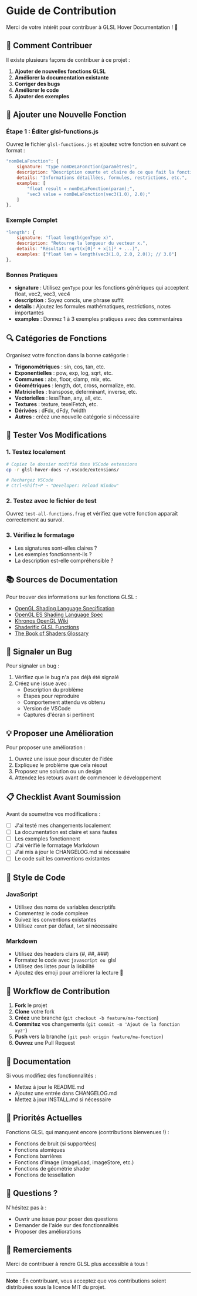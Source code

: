 # Guide de Contribution

Merci de votre intérêt pour contribuer à GLSL Hover Documentation ! 🎉

## 🤝 Comment Contribuer

Il existe plusieurs façons de contribuer à ce projet :

1. **Ajouter de nouvelles fonctions GLSL**
2. **Améliorer la documentation existante**
3. **Corriger des bugs**
4. **Améliorer le code**
5. **Ajouter des exemples**

## 📝 Ajouter une Nouvelle Fonction

### Étape 1 : Éditer glsl-functions.js

Ouvrez le fichier `glsl-functions.js` et ajoutez votre fonction en suivant ce format :

```javascript
"nomDeLaFonction": {
    signature: "type nomDeLaFonction(paramètres)",
    description: "Description courte et claire de ce que fait la fonction",
    details: "Informations détaillées, formules, restrictions, etc.",
    examples: [
        "float result = nomDeLaFonction(param);",
        "vec3 value = nomDeLaFonction(vec3(1.0), 2.0);"
    ]
},
```

### Exemple Complet

```javascript
"length": {
    signature: "float length(genType x)",
    description: "Retourne la longueur du vecteur x.",
    details: "Résultat: sqrt(x[0]² + x[1]² + ...)",
    examples: ["float len = length(vec3(1.0, 2.0, 2.0)); // 3.0"]
},
```

### Bonnes Pratiques

- **signature** : Utilisez `genType` pour les fonctions génériques qui acceptent float, vec2, vec3, vec4
- **description** : Soyez concis, une phrase suffit
- **details** : Ajoutez les formules mathématiques, restrictions, notes importantes
- **examples** : Donnez 1 à 3 exemples pratiques avec des commentaires

## 🔍 Catégories de Fonctions

Organisez votre fonction dans la bonne catégorie :

- **Trigonométriques** : sin, cos, tan, etc.
- **Exponentielles** : pow, exp, log, sqrt, etc.
- **Communes** : abs, floor, clamp, mix, etc.
- **Géométriques** : length, dot, cross, normalize, etc.
- **Matricielles** : transpose, determinant, inverse, etc.
- **Vectorielles** : lessThan, any, all, etc.
- **Textures** : texture, texelFetch, etc.
- **Dérivées** : dFdx, dFdy, fwidth
- **Autres** : créez une nouvelle catégorie si nécessaire

## 🧪 Tester Vos Modifications

### 1. Testez localement

```bash
# Copiez le dossier modifié dans VSCode extensions
cp -r glsl-hover-docs ~/.vscode/extensions/

# Rechargez VSCode
# Ctrl+Shift+P → "Developer: Reload Window"
```

### 2. Testez avec le fichier de test

Ouvrez `test-all-functions.frag` et vérifiez que votre fonction apparaît correctement au survol.

### 3. Vérifiez le formatage

- Les signatures sont-elles claires ?
- Les exemples fonctionnent-ils ?
- La description est-elle compréhensible ?

## 📚 Sources de Documentation

Pour trouver des informations sur les fonctions GLSL :

- [OpenGL Shading Language Specification](https://www.khronos.org/registry/OpenGL/specs/gl/GLSLangSpec.4.60.pdf)
- [OpenGL ES Shading Language Spec](https://www.khronos.org/files/opengles_shading_language.pdf)
- [Khronos OpenGL Wiki](https://www.khronos.org/opengl/wiki/)
- [Shaderific GLSL Functions](https://shaderific.com/glsl.html)
- [The Book of Shaders Glossary](https://thebookofshaders.com/glossary/)

## 🐛 Signaler un Bug

Pour signaler un bug :

1. Vérifiez que le bug n'a pas déjà été signalé
2. Créez une issue avec :
   - Description du problème
   - Étapes pour reproduire
   - Comportement attendu vs obtenu
   - Version de VSCode
   - Captures d'écran si pertinent

## 💡 Proposer une Amélioration

Pour proposer une amélioration :

1. Ouvrez une issue pour discuter de l'idée
2. Expliquez le problème que cela résout
3. Proposez une solution ou un design
4. Attendez les retours avant de commencer le développement

## 📋 Checklist Avant Soumission

Avant de soumettre vos modifications :

- [ ] J'ai testé mes changements localement
- [ ] La documentation est claire et sans fautes
- [ ] Les exemples fonctionnent
- [ ] J'ai vérifié le formatage Markdown
- [ ] J'ai mis à jour le CHANGELOG.md si nécessaire
- [ ] Le code suit les conventions existantes

## 🎨 Style de Code

### JavaScript

- Utilisez des noms de variables descriptifs
- Commentez le code complexe
- Suivez les conventions existantes
- Utilisez `const` par défaut, `let` si nécessaire

### Markdown

- Utilisez des headers clairs (#, ##, ###)
- Formatez le code avec ```javascript ou ```glsl
- Utilisez des listes pour la lisibilité
- Ajoutez des emoji pour améliorer la lecture 🚀

## 🔄 Workflow de Contribution

1. **Fork** le projet
2. **Clone** votre fork
3. **Créez** une branche (`git checkout -b feature/ma-fonction`)
4. **Commitez** vos changements (`git commit -m 'Ajout de la fonction xyz'`)
5. **Push** vers la branche (`git push origin feature/ma-fonction`)
6. **Ouvrez** une Pull Request

## 📖 Documentation

Si vous modifiez des fonctionnalités :

- Mettez à jour le README.md
- Ajoutez une entrée dans CHANGELOG.md
- Mettez à jour INSTALL.md si nécessaire

## 🎯 Priorités Actuelles

Fonctions GLSL qui manquent encore (contributions bienvenues !) :

- Fonctions de bruit (si supportées)
- Fonctions atomiques
- Fonctions barrières
- Fonctions d'image (imageLoad, imageStore, etc.)
- Fonctions de géométrie shader
- Fonctions de tessellation

## 💬 Questions ?

N'hésitez pas à :

- Ouvrir une issue pour poser des questions
- Demander de l'aide sur des fonctionnalités
- Proposer des améliorations

## 🙏 Remerciements

Merci de contribuer à rendre GLSL plus accessible à tous !

---

**Note** : En contribuant, vous acceptez que vos contributions soient distribuées sous la licence MIT du projet.
